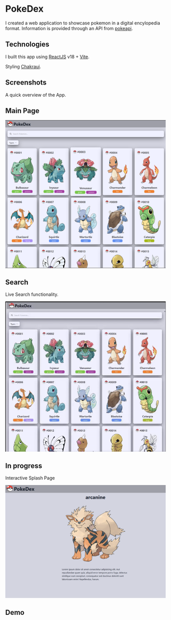 # PokeDex

I created a web application to showcase pokemon in a digital encylopedia format. Information is provided through an API from [pokeapi](https://pokeapi.co).

## Technologies

I built this app using [ReactJS](https://reactjs.org/) v18 + [Vite](https://vitejs.dev/).

Styling  [Chakraui](https://chakra-ui.com/).

## Screenshots

A quick overview of the App.

## Main Page

![Image](<src/assets/Screenshot 2024-01-31 220031.png>)

## Search
Live Search functionality.

![Image](https://github.com/bchui2d/pokedex/blob/main/src/assets/preview.gif.gif)

## In progress

Interactive Splash Page

![Image](<src/assets/Screenshot 2024-01-31 220436.png>)

## Demo
